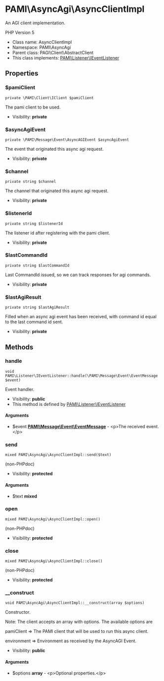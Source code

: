 PAMI\AsyncAgi\AsyncClientImpl
===============

An AGI client implementation.

PHP Version 5


* Class name: AsyncClientImpl
* Namespace: PAMI\AsyncAgi
* Parent class: PAGI\Client\AbstractClient
* This class implements: [PAMI\Listener\IEventListener](PAMI-Listener-IEventListener.md)




Properties
----------


### $pamiClient

    private \PAMI\Client\IClient $pamiClient

The pami client to be used.



* Visibility: **private**


### $asyncAgiEvent

    private \PAMI\Message\Event\AsyncAGIEvent $asyncAgiEvent

The event that originated this async agi request.



* Visibility: **private**


### $channel

    private string $channel

The channel that originated this async agi request.



* Visibility: **private**


### $listenerId

    private string $listenerId

The listener id after registering with the pami client.



* Visibility: **private**


### $lastCommandId

    private string $lastCommandId

Last CommandId issued, so we can track responses for agi commands.



* Visibility: **private**


### $lastAgiResult

    private string $lastAgiResult

Filled when an async agi event has been received, with command id equal
to the last command id sent.



* Visibility: **private**


Methods
-------


### handle

    void PAMI\Listener\IEventListener::handle(\PAMI\Message\Event\EventMessage $event)

Event handler.



* Visibility: **public**
* This method is defined by [PAMI\Listener\IEventListener](PAMI-Listener-IEventListener.md)


#### Arguments
* $event **[PAMI\Message\Event\EventMessage](PAMI-Message-Event-EventMessage.md)** - &lt;p&gt;The received event.&lt;/p&gt;



### send

    mixed PAMI\AsyncAgi\AsyncClientImpl::send($text)

(non-PHPdoc)



* Visibility: **protected**


#### Arguments
* $text **mixed**



### open

    mixed PAMI\AsyncAgi\AsyncClientImpl::open()

(non-PHPdoc)



* Visibility: **protected**




### close

    mixed PAMI\AsyncAgi\AsyncClientImpl::close()

(non-PHPdoc)



* Visibility: **protected**




### __construct

    void PAMI\AsyncAgi\AsyncClientImpl::__construct(array $options)

Constructor.

Note: The client accepts an array with options. The available options are

pamiClient => The PAMI client that will be used to run this async client.

environment => Environment as received by the AsyncAGI Event.

* Visibility: **public**


#### Arguments
* $options **array** - &lt;p&gt;Optional properties.&lt;/p&gt;


